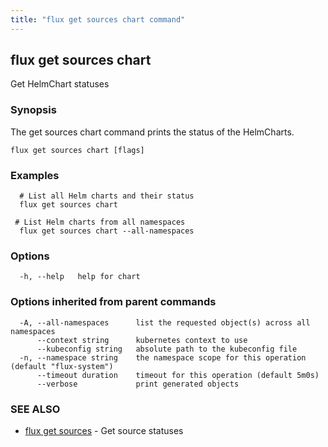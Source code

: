 ```yaml
---
title: "flux get sources chart command"
---
```

## flux get sources chart

Get HelmChart statuses

### Synopsis

The get sources chart command prints the status of the HelmCharts.

```
flux get sources chart [flags]
```

### Examples

```
  # List all Helm charts and their status
  flux get sources chart

 # List Helm charts from all namespaces
  flux get sources chart --all-namespaces

```

### Options

```
  -h, --help   help for chart
```

### Options inherited from parent commands

```
  -A, --all-namespaces      list the requested object(s) across all namespaces
      --context string      kubernetes context to use
      --kubeconfig string   absolute path to the kubeconfig file
  -n, --namespace string    the namespace scope for this operation (default "flux-system")
      --timeout duration    timeout for this operation (default 5m0s)
      --verbose             print generated objects
```

### SEE ALSO

* [flux get sources](/cmd/flux_get_sources/)	 - Get source statuses

